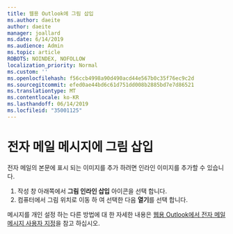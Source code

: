 ```yaml
---
title: 웹용 Outlook에 그림 삽입
ms.author: daeite
author: daeite
manager: joallard
ms.date: 6/14/2019
ms.audience: Admin
ms.topic: article
ROBOTS: NOINDEX, NOFOLLOW
localization_priority: Normal
ms.custom: ''
ms.openlocfilehash: f56ccb4998a90d490acd44e567b0c35f76ec9c2d
ms.sourcegitcommit: efed0ae44bd6c61d751dd008b2885bd7e7d86521
ms.translationtype: MT
ms.contentlocale: ko-KR
ms.lasthandoff: 06/14/2019
ms.locfileid: "35001125"
---
```

# <a name="insert-a-picture-in-an-email-message"></a>전자 메일 메시지에 그림 삽입

전자 메일의 본문에 표시 되는 이미지를 추가 하려면 인라인 이미지를 추가할 수 있습니다.

1. 작성 창 아래쪽에서 **그림 인라인 삽입** 아이콘을 선택 합니다.
1. 컴퓨터에서 그림 위치로 이동 하 여 선택한 다음 **열기**를 선택 합니다.

메시지를 개인 설정 하는 다른 방법에 대 한 자세한 내용은 [웹용 Outlook에서 전자 메일 메시지 사용자 지정](https://support.office.com/article/079442eb-6b41-4ff5-b6e0-a83d3967ac41)을 참고 하십시오.